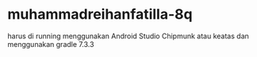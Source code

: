 # muhammadreihanfatilla-8q

harus di running menggunakan Android Studio Chipmunk atau keatas dan menggunakan gradle 7.3.3
